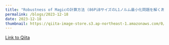 ```yaml
---
title: "Robustness of Magicの計算方法 (86PiBサイズのL1ノルム最小化問題を解く為には)"
permalink: /blogs/2023-12-18
date: 2023-12-18
thumbnail: https://qiita-image-store.s3.ap-northeast-1.amazonaws.com/0/905155/e3cf3348-566d-a705-8ee8-ec7c360b6e95.png
---
```


[Link to Qiita](https://qiita.com/hari64/items/2cb676862149802add11)
